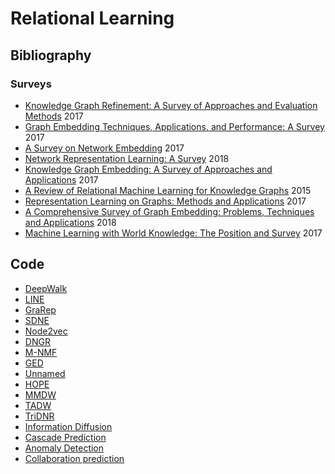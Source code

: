 # Relational Learning

## Bibliography

### Surveys

- [Knowledge Graph Refinement: A Survey of Approaches and Evaluation Methods](http://www.semantic-web-journal.net/system/files/swj1167.pdf) 2017
- [Graph Embedding Techniques, Applications, and Performance: A Survey](https://arxiv.org/pdf/1705.02801.pdf) 2017
- [A Survey on Network Embedding](https://arxiv.org/abs/1711.08752) 2017
- [Network Representation Learning: A Survey](https://arxiv.org/abs/1801.05852) 2018
- [Knowledge Graph Embedding: A Survey of Approaches and Applications](https://ieeexplore.ieee.org/document/8047276) 2017
- [A Review of Relational Machine Learning for Knowledge Graphs](https://arxiv.org/pdf/1503.00759.pdf) 2015
- [Representation Learning on Graphs: Methods and Applications](https://arxiv.org/abs/1709.05584) 2017
- [A Comprehensive Survey of Graph Embedding: Problems, Techniques and Applications](https://arxiv.org/pdf/1709.07604.pdf) 2018
- [Machine Learning with World Knowledge: The Position and Survey](https://arxiv.org/pdf/1705.02908.pdf) 2017

## Code

- [DeepWalk](https://github.com/phanein/deepwalk)
- [LINE](https://github.com/tangjianpku/LINE)
- [GraRep](https://github.com/ShelsonCao/GraRep)
- [SDNE](http://nrl.thumedia.org/structural-deep-network-embedding)
- [Node2vec](https://github.com/aditya-grover/node2vec)
- [DNGR](https://github.com/ShelsonCao/DNGR)
- [M-NMF](http://nrl.thumedia.org/community-preserving-network-embedding)
- [GED](https://users.ece.cmu.edu/~sihengc/publications.html)
- [Unnamed](http://nrl.thumedia.org/non-transitive-hashing-with-latent-similarity-components
)
- [HOPE](http://nrl.thumedia.org/asymmetric-transitivity-preserving-graph-embedding
)
- [MMDW](https://github.com/thunlp/mmdw)
- [TADW](https://github.com/thunlp/tadw)
- [TriDNR](https://github.com/shiruipan/TriDNR)
- [Information Diffusion](https://github.com/ludc/social_network_diffusion_embeddings
)
- [Cascade Prediction](https://github.com/chengli-um/DeepCas)
- [Anomaly Detection](https://github.com/hurenjun/EmbeddingAnomalyDetection)
- [Collaboration prediction](https://github.com/chentingpc/GuidedHeteEmbedding)
